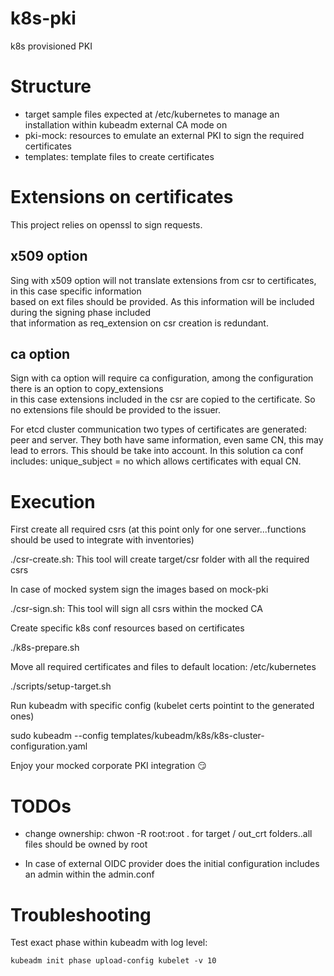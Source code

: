 # k8s-pki

k8s provisioned PKI

# Structure

* target sample files expected at /etc/kubernetes to manage an installation within kubeadm external CA mode on    
* pki-mock: resources to emulate an external PKI to sign the required certificates
* templates: template files to create certificates

# Extensions on certificates

This project relies on openssl to sign requests. 

## x509 option

Sing with x509 option will not translate extensions from csr to certificates, in this case specific information   
based on ext files should be provided. As this information will be included during the signing phase included   
that information as req_extension on csr creation is redundant.  

## ca option

Sign with ca option will require ca configuration, among the configuration there is an option to copy_extensions  
in this case extensions included in the csr are copied to the certificate. So no extensions file should be provided
to the issuer.    

For etcd cluster communication two types of certificates are generated: peer and server. They both have same information, even 
same CN, this may lead to errors. This should be take into account. In this solution ca conf includes: unique_subject = no which
allows certificates with equal CN. 

# Execution

First create all required csrs (at this point only for one server...functions should be used to integrate with inventories)  

./csr-create.sh: This tool will create target/csr folder with all the required csrs  

In case of mocked system sign the images based on mock-pki   

./csr-sign.sh: This tool will sign all csrs within the mocked CA

Create specific k8s conf resources based on certificates  

./k8s-prepare.sh  

Move all required certificates and files to default location: /etc/kubernetes

./scripts/setup-target.sh  

Run kubeadm with specific config (kubelet certs pointint to the generated ones)

sudo kubeadm --config templates/kubeadm/k8s/k8s-cluster-configuration.yaml  

Enjoy your mocked corporate PKI integration :smirk:  


# TODOs

* change ownership: chwon -R root:root . for target / out_crt folders..all files should be owned by root

* In case of external OIDC provider does the initial configuration includes an admin within the admin.conf

# Troubleshooting

Test exact phase within kubeadm with log level:

```
kubeadm init phase upload-config kubelet -v 10
```
